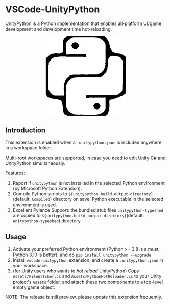 # VSCode-UnityPython

[UnityPython](https://github.com/thautwarm/Traffy.UnityPython) is a Python implementation that enables all-platform UI/game development and development time hot-reloading.

<p align="center">
<img width="250px" src="./logo.png"/>
</p>


## Introduction
This extension is enabled when a `.unitypython.json` is included anywhere in a workspace folder.

Multi-root workspaces are supported, in case you need to edit Unity C# and UnityPython simultaneously.

Features:

1. Report if `unitypython` is not installed in the selected Python environment (by Microsoft Python Extension).
2. Compile Python scripts to `${unitypython.build-output-directory}`(default: `Compiled`) directory on save. Python executable in the selected environment is used.
3. Excellent Pylance Support: the bundled stub files `unitypython-typeshed` are copied to `${unitypython.build-output-directory}`(default: `unitypython-typeshed`) directory.


## Usage

1. Activate your preferred Python environment (Python >= 3.8 is a must, Python 3.10 is better), and do `pip install unitypython --upgrade`
2. Install `vscode-unitypython` extension, and create a `.unitypython.json` in your workspace.
3. (for Unity users who wants to *hot reload* UnityPython) Copy `Assets/FileWatcher.cs` and `Assets/PythonHotReloader.cs` to your Unity project's `Assets` folder, and attach these two components to a top-level empty game object.

NOTE: The release is still preview, please update this extension frequently.
